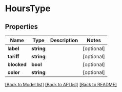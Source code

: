 # HoursType

## Properties

 Name        | Type       | Description | Notes      
-------------|------------|-------------|------------
 **label**   | **string** |             | [optional] 
 **tariff**  | **string** |             | [optional] 
 **blocked** | **bool**   |             | [optional] 
 **color**   | **string** |             | [optional] 

[[Back to Model list]](../README.md#documentation-for-models) [[Back to API list]](../README.md#documentation-for-api-endpoints) [[Back to README]](../README.md)


